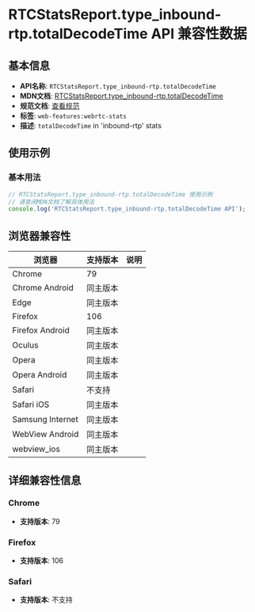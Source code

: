 # RTCStatsReport.type_inbound-rtp.totalDecodeTime API 兼容性数据

## 基本信息

- **API名称**: `RTCStatsReport.type_inbound-rtp.totalDecodeTime`
- **MDN文档**: [RTCStatsReport.type_inbound-rtp.totalDecodeTime](https://developer.mozilla.org/docs/Web/API/RTCInboundRtpStreamStats/totalDecodeTime)
- **规范文档**: [查看规范](https://w3c.github.io/webrtc-stats/#dom-rtcinboundrtpstreamstats-totaldecodetime)
- **标签**: `web-features:webrtc-stats`
- **描述**: `totalDecodeTime` in 'inbound-rtp' stats

## 使用示例

### 基本用法

```javascript
// RTCStatsReport.type_inbound-rtp.totalDecodeTime 使用示例
// 请查阅MDN文档了解具体用法
console.log('RTCStatsReport.type_inbound-rtp.totalDecodeTime API');
```

## 浏览器兼容性

| 浏览器 | 支持版本 | 说明 |
|--------|----------|------|
| Chrome | 79 |  |
| Chrome Android | 同主版本 |  |
| Edge | 同主版本 |  |
| Firefox | 106 |  |
| Firefox Android | 同主版本 |  |
| Oculus | 同主版本 |  |
| Opera | 同主版本 |  |
| Opera Android | 同主版本 |  |
| Safari | 不支持 |  |
| Safari iOS | 同主版本 |  |
| Samsung Internet | 同主版本 |  |
| WebView Android | 同主版本 |  |
| webview_ios | 同主版本 |  |

## 详细兼容性信息

### Chrome

- **支持版本**: 79

### Firefox

- **支持版本**: 106

### Safari

- **支持版本**: 不支持

